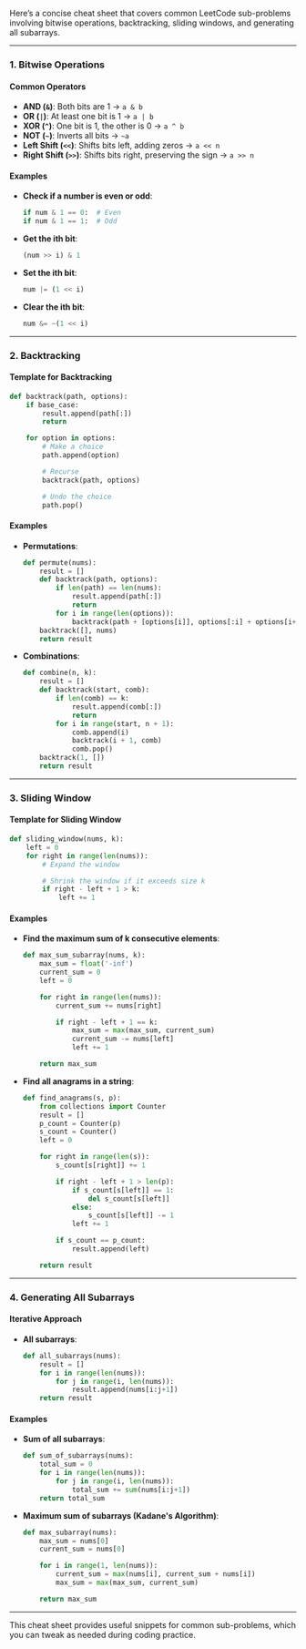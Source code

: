 Here’s a concise cheat sheet that covers common LeetCode sub-problems involving bitwise operations, backtracking, sliding windows, and generating all subarrays.

---

### **1. Bitwise Operations**

#### **Common Operators**

- **AND (`&`)**: Both bits are 1 → `a & b`
- **OR (`|`)**: At least one bit is 1 → `a | b`
- **XOR (`^`)**: One bit is 1, the other is 0 → `a ^ b`
- **NOT (`~`)**: Inverts all bits → `~a`
- **Left Shift (`<<`)**: Shifts bits left, adding zeros → `a << n`
- **Right Shift (`>>`)**: Shifts bits right, preserving the sign → `a >> n`

#### **Examples**

- **Check if a number is even or odd**:

  ```python
  if num & 1 == 0:  # Even
  if num & 1 == 1:  # Odd
  ```

- **Get the ith bit**:

  ```python
  (num >> i) & 1
  ```

- **Set the ith bit**:

  ```python
  num |= (1 << i)
  ```

- **Clear the ith bit**:

  ```python
  num &= ~(1 << i)
  ```

---

### **2. Backtracking**

#### **Template for Backtracking**

```python
def backtrack(path, options):
    if base_case:
        result.append(path[:])
        return

    for option in options:
        # Make a choice
        path.append(option)

        # Recurse
        backtrack(path, options)

        # Undo the choice
        path.pop()
```

#### **Examples**

- **Permutations**:

  ```python
  def permute(nums):
      result = []
      def backtrack(path, options):
          if len(path) == len(nums):
              result.append(path[:])
              return
          for i in range(len(options)):
              backtrack(path + [options[i]], options[:i] + options[i+1:])
      backtrack([], nums)
      return result
  ```

- **Combinations**:

  ```python
  def combine(n, k):
      result = []
      def backtrack(start, comb):
          if len(comb) == k:
              result.append(comb[:])
              return
          for i in range(start, n + 1):
              comb.append(i)
              backtrack(i + 1, comb)
              comb.pop()
      backtrack(1, [])
      return result
  ```

---

### **3. Sliding Window**

#### **Template for Sliding Window**

```python
def sliding_window(nums, k):
    left = 0
    for right in range(len(nums)):
        # Expand the window

        # Shrink the window if it exceeds size k
        if right - left + 1 > k:
            left += 1
```

#### **Examples**

- **Find the maximum sum of k consecutive elements**:

  ```python
  def max_sum_subarray(nums, k):
      max_sum = float('-inf')
      current_sum = 0
      left = 0

      for right in range(len(nums)):
          current_sum += nums[right]

          if right - left + 1 == k:
              max_sum = max(max_sum, current_sum)
              current_sum -= nums[left]
              left += 1

      return max_sum
  ```

- **Find all anagrams in a string**:

  ```python
  def find_anagrams(s, p):
      from collections import Counter
      result = []
      p_count = Counter(p)
      s_count = Counter()
      left = 0

      for right in range(len(s)):
          s_count[s[right]] += 1

          if right - left + 1 > len(p):
              if s_count[s[left]] == 1:
                  del s_count[s[left]]
              else:
                  s_count[s[left]] -= 1
              left += 1

          if s_count == p_count:
              result.append(left)

      return result
  ```

---

### **4. Generating All Subarrays**

#### **Iterative Approach**

- **All subarrays**:

  ```python
  def all_subarrays(nums):
      result = []
      for i in range(len(nums)):
          for j in range(i, len(nums)):
              result.append(nums[i:j+1])
      return result
  ```

#### **Examples**

- **Sum of all subarrays**:

  ```python
  def sum_of_subarrays(nums):
      total_sum = 0
      for i in range(len(nums)):
          for j in range(i, len(nums)):
              total_sum += sum(nums[i:j+1])
      return total_sum
  ```

- **Maximum sum of subarrays (Kadane's Algorithm)**:

  ```python
  def max_subarray(nums):
      max_sum = nums[0]
      current_sum = nums[0]

      for i in range(1, len(nums)):
          current_sum = max(nums[i], current_sum + nums[i])
          max_sum = max(max_sum, current_sum)

      return max_sum
  ```

---

This cheat sheet provides useful snippets for common sub-problems, which you can tweak as needed during coding practice.
